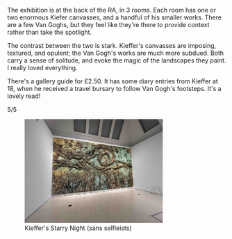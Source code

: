 The exhibition is at the back of the RA, in 3 rooms. Each room has one or two enormous Kiefer canvasses, and a handful of his smaller works. There are a few Van Goghs, but they feel like they're there to provide context rather than take the spotlight.

The contrast between the two is stark. Kieffer's canvasses are imposing, textured, and opulent; the Van Gogh's works are much more subdued. Both carry a sense of solitude, and evoke the magic of the landscapes they paint. I really loved everything.

There's a gallery guide for £2.50. It has some diary entries from Kieffer at 18, when he received a travel bursary to follow Van Gogh's footsteps. It's a lovely read!

5/5

<figure class="post-image">
  <img src="../../assets/images/kieffer-starry-night.jpg" alt="Starry night" style="width: 75%" />
  <figcaption>Kieffer's Starry Night (sans selfieists)</figcaption>
</figure>
